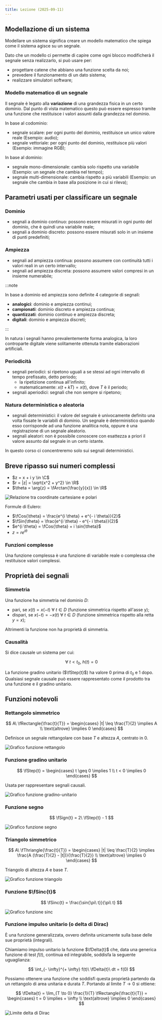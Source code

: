 ```yaml
---
title: Lezione (2025-09-11)
---
```


## Modellazione di un sistema

Modellare un sistema significa creare un modello matematico che spiega come il
sistema agisce su un segnale.

Dato che un modello ci permette di capire come ogni blocco modificherà il
segnale senza realizzarlo, si può usare per:

- progettare catene che abbiano una funzione scelta da noi;
- prevedere il funzionamento di un dato sistema;
- realizzare simulatori software;

### Modello matematico di un segnale

Il segnale è legato alla **variazione** di una grandezza fisica in un certo
dominio. Dal punto di vista matematico questo può essere espresso tramite una
funzione che restituisce i valori assunti dalla grandezza nel dominio.

In base al codominio:

- segnale scalare: per ogni punto del dominio, restituisce un unico valore reale
  (Esempio: audio);
- segnale vettoriale: per ogni punto del dominio, restituisce più valori
  (Esempio: immagine RGB);

In base al dominio:

- segnale mono-dimensionale: cambia solo rispetto una variabile (Esempio: un
  segnale che cambia nel tempo);
- segnale multi-dimensionale: cambia rispetto a più variabili (Esempio: un
  segnale che cambia in base alla posizione in cui si rileva);

## Parametri usati per classificare un segnale

### Dominio

- segnali a dominio continuo: possono essere misurati in ogni punto del dominio,
  che è quindi una variabile reale;
- segnali a dominio discreto: possono essere misurati solo in un insieme di
  punti predefiniti;

### Ampiezza

- segnali ad ampiezza continua: possono assumere con continuità tutti i valori
  reali in un certo intervallo;
- segnali ad ampiezza discreta: possono assumere valori compresi in un insieme
  numerabile;

:::note

In base a dominio ed ampiezza sono definite 4 categorie di segnali:

- **analogici**: dominio e ampiezza continui;
- **campionati**: dominio discreto e ampiezza continua;
- **quantizzati**: dominio continuo e ampiezza discreta;
- **digitali**: dominio e ampiezza discreti;

:::

In natura i segnali hanno prevalentemente forma analogica, la loro controparte
digitale viene solitamente ottenuta tramite elaborazioni artificiali.

### Periodicità

- segnali periodici: si ripetono uguali a se stessi ad ogni intervallo di tempo
  prefissato, detto periodo;
  - la ripetizione continua all'infinito;
  - matematicamente: $x(t + kT) = x(t)$, dove $T$ è il periodo;
- segnali aperiodici: segnali che non sempre si ripetono;

### Natura deterministica o aleatoria

- segnali deterministici: il valore del segnale è univocamente definito una
  volta fissate le variabili di dominio. Un segnale è deterministico quando esso
  corrisponde ad una funzione analitica nota, oppure è una registrazione di un
  segnale aleatorio.
- segnali aleatori: non è possibile conoscere con esattezza a priori il valore
  assunto dal segnale in un certo istante.

In questo corso ci concentreremo solo sui segnali deterministici.

## Breve ripasso sui numeri complessi

- $z = x + i y \in \C$
- $r = |z| = \sqrt{x^2 + y^2} \in \R$
- $\theta = \arg{z} = \fArctan{\frac{y}{x}} \in \R$

![Relazione tra coordinate cartesiane e polari](../../../../../images/conversione-coordinate-numeri-complessi.png)

Formule di Eulero:

- $\fCos{\theta} = \frac{e^{i \theta} + e^{- i \theta}}{2}$
- $\fSin{\theta} = \frac{e^{i \theta} - e^{- i \theta}}{2}$
- $e^{i \theta} = \fCos{\theta} + i \sin{\theta}$
- $z = r e^{i \theta}$

### Funzioni complesse

Una funzione complessa è una funzione di variabile reale o complessa che
restituisce valori complessi.

## Proprietà dei segnali

### Simmetria

Una funzione ha simmetria nel dominio $D$:

- pari, se $x(t) = x(-t)\ \forall\ t \in D$ (funzione simmetrica rispetto
  all'asse y);
- dispari, se $x(-t) = -x(t)\ \forall\ t \in D$ (funzione simmetrica rispetto
  alla retta $y = x$);

Altrimenti la funzione non ha proprietà di simmetria.

### Causalità

Si dice causale un sistema per cui:

$$
\forall\ t < t_0,\ h(t) = 0
$$

La funzione gradino unitario ($\fStep{t}$) ha valore $0$ prima di $t_0$ e $1$
dopo. Qualsiasi segnale causale può essere rappresentato come il prodotto tra
una funzione e il gradino unitario.

## Funzioni notevoli

### Rettangolo simmetrico

$$
A\ \fRectangle{\frac{t}{T}} = \begin{cases}
|t| \leq \frac{T}{2} \implies A \\
\text{altrove} \implies 0
\end{cases}
$$

Definisce un segnale rettangolare con base $T$ e altezza $A$, centrato in $0$.

![Grafico funzione rettangolo](../../../../../images/elaborazione-dei-segnali/grafico-funzione-rettangolo.png)

### Funzione gradino unitario

$$
\fStep{t} = \begin{cases}
t \geq 0 \implies 1 \\
t < 0 \implies 0
\end{cases}
$$

Usata per rappresentare segnali causali.

![Grafico funzione gradino-unitario](../../../../../images/elaborazione-dei-segnali/grafico-funzione-gradino.png)

### Funzione segno

$$
\fSign{t} = 2\ \fStep{t} - 1
$$

![Grafico funzione segno](../../../../../images/elaborazione-dei-segnali/grafico-funzione-segno.png)

### Triangolo simmetrico

$$
A\ \fThriangle{\frac{t}{T}} = \begin{cases}
|t| \leq \frac{T}{2} \implies \frac{A (\frac{T}{2} - |t|)}{\frac{T}{2}} \\
\text{altrove} \implies 0
\end{cases}
$$

Triangolo di altezza $A$ e base $T$.

![Grafico funzione triangolo](../../../../../images/elaborazione-dei-segnali/grafico-funzione-triangolo.png)

### Funzione $\fSinc{t}$

$$
\fSinc{t} = \frac{\sin{\pi\ t}}{\pi\ t}
$$

![Grafico funzione sinc](../../../../../images/elaborazione-dei-segnali/grafico-funzione-sinc.png)

### Funzione impulso unitario (o delta di Dirac)

È una funzione generalizzata, ovvero definita unicamente sulla base delle sue
proprietà (integrali).

Chiamiamo impulso unitario la funzione $\fDelta{t}$ che, data una generica
funzione di test $f(t)$, continua ed integrabile, soddisfa la seguente
uguaglianza:

$$
\int_{- \infty}^{+ \infty} f(t)\ \fDelta{t}\ dt = f(0)
$$

Possiamo ottenere una funzione che soddisfi questa proprietà partendo da un
rettangolo di area unitaria e durata $T$. Portando al limite $T \to 0$ si
ottiene:

$$
\fDelta{t} = \lim_{T \to 0} \frac{1}{T} \fRectangle{\frac{t}{T}}
           = \begin{cases} t = 0 \implies + \infty \\ \text{altrove} \implies 0 \end{cases}
$$

![Limite delta di Dirac](../../../../../images/limite-delta-di-dirac.png)
